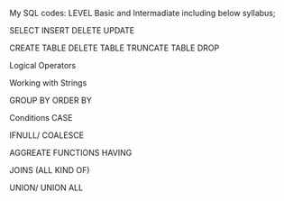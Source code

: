 My SQL codes: LEVEL Basic and Intermadiate including below syllabus;

SELECT
INSERT
DELETE
UPDATE

CREATE TABLE
DELETE TABLE
TRUNCATE TABLE
DROP

Logical Operators

Working with Strings

GROUP BY
ORDER BY

Conditions
CASE

IFNULL/ COALESCE

AGGREATE FUNCTIONS
HAVING

JOINS (ALL KIND OF)

UNION/ UNION ALL
